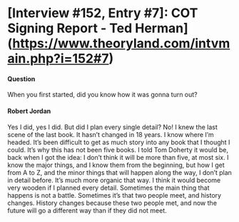 # [Interview #152, Entry #7]: COT Signing Report - Ted Herman](https://www.theoryland.com/intvmain.php?i=152#7)

#### Question

When you first started, did you know how it was gonna turn out?

#### Robert Jordan

Yes I did, yes I did. But did I plan every single detail? No! I knew the last scene of the last book. It hasn’t changed in 18 years. I know where I’m headed. It’s been difficult to get as much story into any book that I thought I could. It’s why this has not been five books. I told Tom Doherty it would be, back when I got the idea: I don’t think it will be more than five, at most six. I know the major things, and I know them from the beginning, but how I get from A to Z, and the minor things that will happen along the way, I don’t plan in detail before. It’s much more organic that way. I think it would become very wooden if I planned every detail. Sometimes the main thing that happens is not a battle. Sometimes it’s that two people meet, and history changes. History changes because these two people met, and now the future will go a different way than if they did not meet.

